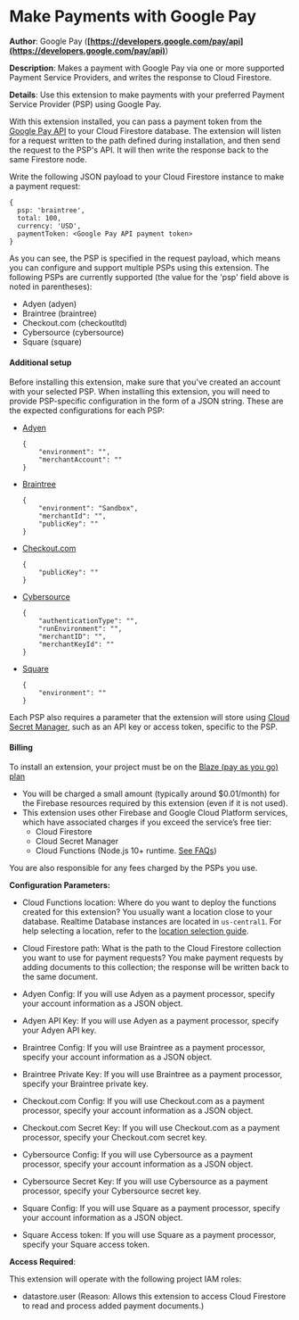 # Make Payments with Google Pay

**Author**: Google Pay (**[https://developers.google.com/pay/api](https://developers.google.com/pay/api)**)

**Description**: Makes a payment with Google Pay via one or more supported Payment Service Providers, and writes the response to Cloud Firestore.



**Details**: Use this extension to make payments with your preferred Payment Service Provider (PSP) using Google Pay.

With this extension installed, you can pass a payment token from the [Google Pay API](https://developers.google.com/pay/api) to your Cloud Firestore database. The extension will listen for a request written to the path defined during installation, and then send the request to the PSP's API. It will then write the response back to the same Firestore node.

Write the following JSON payload to your Cloud Firestore instance to make a payment request:

```
{
  psp: 'braintree',
  total: 100,
  currency: 'USD',
  paymentToken: <Google Pay API payment token>
}
```

As you can see, the PSP is specified in the request payload, which means you can configure and support multiple PSPs using this extension. The following PSPs are currently supported (the value for the 'psp' field above is noted in parentheses):

- Adyen (adyen)
- Braintree (braintree)
- Checkout.com (checkoutltd)
- Cybersource (cybersource)
- Square (square)

#### Additional setup

Before installing this extension, make sure that you've created an account with your selected PSP. When installing this extension, you will need to provide PSP-specific configuration in the form of a JSON string. These are the expected configurations for each PSP:

- [Adyen](https://docs.adyen.com/payment-methods/google-pay/api-only)

  ```
  {
      "environment": "",
      "merchantAccount": ""
  }
  ```

- [Braintree](https://developer.paypal.com/braintree/docs/guides/google-pay/overview)

  ```
  {
      "environment": "Sandbox",
      "merchantId": "",
      "publicKey": ""
  }
  ```

- [Checkout.com](https://docs.checkout.com/payments/payment-methods)

  ```
  {
      "publicKey": ""
  }
  ```

- [Cybersource](https://docs.cybersource.com/en/payments-tech-docs/googlepay.html)

  ```
  {
      "authenticationType": "",
      "runEnvironment": "",
      "merchantID": "",
      "merchantKeyId": ""
  }
  ```

- [Square](https://developer.squareup.com/docs/web-payments/google-pay)

  ```
  {
      "environment": ""
  }
  ```

Each PSP also requires a parameter that the extension will store using [Cloud Secret Manager](https://cloud.google.com/functions/docs/configuring/secrets), such as an API key or access token, specific to the PSP.

#### Billing

To install an extension, your project must be on the [Blaze (pay as you go) plan](https://firebase.google.com/pricing)

- You will be charged a small amount (typically around $0.01/month) for the Firebase resources required by this extension (even if it is not used).
- This extension uses other Firebase and Google Cloud Platform services, which have associated charges if you exceed the service’s free tier:
  - Cloud Firestore
  - Cloud Secret Manager
  - Cloud Functions (Node.js 10+ runtime. [See FAQs](https://firebase.google.com/support/faq#extensions-pricing))

You are also responsible for any fees charged by the PSPs you use.




**Configuration Parameters:**

* Cloud Functions location: Where do you want to deploy the functions created for this extension? You usually want a location close to your database. Realtime Database instances are located in `us-central1`. For help selecting a location, refer to the [location selection guide](https://firebase.google.com/docs/functions/locations).

* Cloud Firestore path: What is the path to the Cloud Firestore collection you want to use for payment requests? You make payment requests by adding documents to this collection; the response will be written back to the same document.

* Adyen Config: If you will use Adyen as a payment processor, specify your account information as a JSON object.

* Adyen API Key: If you will use Adyen as a payment processor, specify your Adyen API key.

* Braintree Config: If you will use Braintree as a payment processor, specify your account information as a JSON object.

* Braintree Private Key: If you will use Braintree as a payment processor, specify your Braintree private key.

* Checkout.com Config: If you will use Checkout.com as a payment processor, specify your account information as a JSON object.

* Checkout.com Secret Key: If you will use Checkout.com as a payment processor, specify your Checkout.com secret key.

* Cybersource Config: If you will use Cybersource as a payment processor, specify your account information as a JSON object.

* Cybersource Secret Key: If you will use Cybersource as a payment processor, specify your Cybersource secret key.

* Square Config: If you will use Square as a payment processor, specify your account information as a JSON object.

* Square Access token: If you will use Square as a payment processor, specify your Square access token.

**Access Required**:



This extension will operate with the following project IAM roles:

* datastore.user (Reason: Allows this extension to access Cloud Firestore to read and process added payment documents.)
